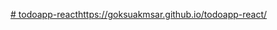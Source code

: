 [# todoapp-react](https://goksuakmsar.github.io/todoapp-react/)https://goksuakmsar.github.io/todoapp-react/
